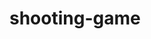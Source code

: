 # shooting-game

<!-- doc to deal to socket: https://www.techwithtim.net/tutorials/python-online-game-tutorial/connecting-multiple-clients -->